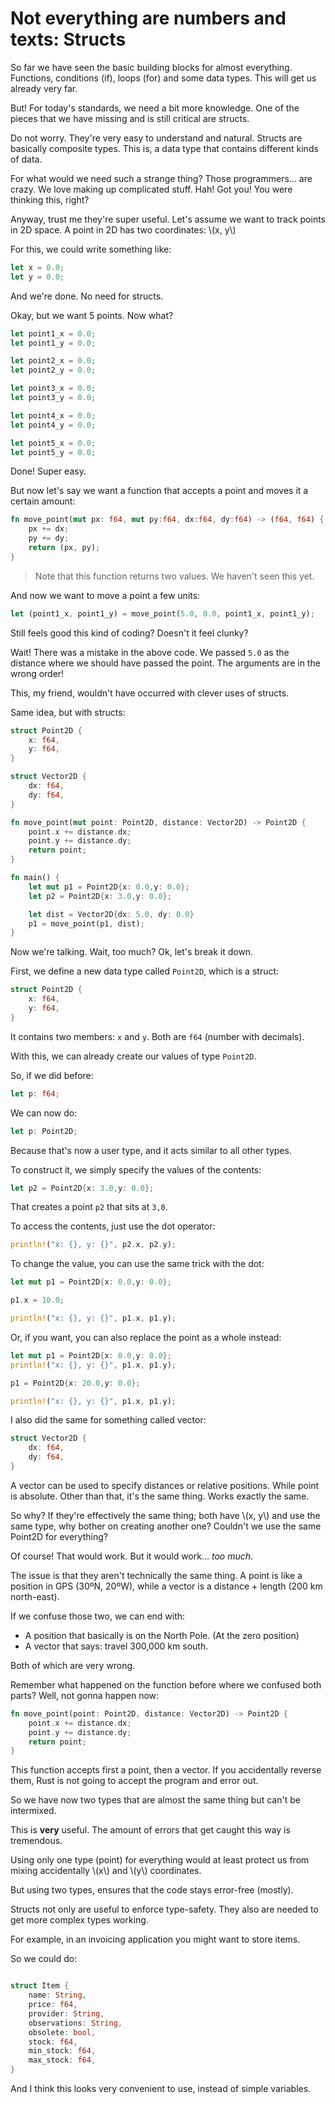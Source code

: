 # Not everything are numbers and texts: Structs

So far we have seen the basic building blocks for almost everything. Functions,
conditions (if), loops (for) and some data types. This will get us already 
very far.

But! For today's standards, we need a bit more knowledge. One of the pieces that
we have missing and is still critical are structs.

Do not worry. They're very easy to understand and natural. Structs are basically
composite types. This is, a data type that contains different kinds of data.

For what would we need such a strange thing? Those programmers… are crazy. We
love making up complicated stuff. Hah! Got you! You were thinking this, right?

Anyway, trust me they're super useful. Let's assume we want to track points in
2D space. A point in 2D has two coordinates: \\(x, y\\)

For this, we could write something like:

```rust
let x = 0.0;
let y = 0.0;
```

And we're done. No need for structs.

Okay, but we want 5 points. Now what?

```rust
let point1_x = 0.0;
let point1_y = 0.0;

let point2_x = 0.0;
let point2_y = 0.0;

let point3_x = 0.0;
let point3_y = 0.0;

let point4_x = 0.0;
let point4_y = 0.0;

let point5_x = 0.0;
let point5_y = 0.0;
```

Done! Super easy.

But now let's say we want a function that accepts a point and moves it a certain
amount:

```rust
fn move_point(mut px: f64, mut py:f64, dx:f64, dy:f64) -> (f64, f64) {
    px += dx;
    py += dy;
    return (px, py);
}
```

> Note that this function returns two values. We haven't seen this yet.

And now we want to move a point a few units:

```rust
let (point1_x, point1_y) = move_point(5.0, 0.0, point1_x, point1_y);
```

Still feels good this kind of coding? Doesn't it feel clunky?

Wait! There was a mistake in the above code. We passed `5.0` as the distance
where we should have passed the point. The arguments are in the wrong order!

This, my friend, wouldn't have occurred with clever uses of structs.

Same idea, but with structs:

```rust
struct Point2D {
    x: f64,
    y: f64,
}

struct Vector2D {
    dx: f64,
    dy: f64,
}

fn move_point(mut point: Point2D, distance: Vector2D) -> Point2D {
    point.x += distance.dx;
    point.y += distance.dy;
    return point;
}

fn main() {
    let mut p1 = Point2D{x: 0.0,y: 0.0};
    let p2 = Point2D{x: 3.0,y: 0.0};

    let dist = Vector2D{dx: 5.0, dy: 0.0}
    p1 = move_point(p1, dist);
}
```

Now we're talking. Wait, too much? Ok, let's break it down.

First, we define a new data type called `Point2D`, which is a struct:

```rust
struct Point2D {
    x: f64,
    y: f64,
}
```

It contains two members: `x` and `y`. Both are `f64` (number with decimals).

With this, we can already create our values of type `Point2D`.

So, if we did before:

```rust
let p: f64;
```

We can now do:

```rust
let p: Point2D;
```

Because that's now a user type, and it acts similar to all other types.

To construct it, we simply specify the values of the contents:

```rust
let p2 = Point2D{x: 3.0,y: 0.0};
```

That creates a point `p2` that sits at `3,0`.

To access the contents, just use the dot operator:

```rust
println!("x: {}, y: {}", p2.x, p2.y);
```

To change the value, you can use the same trick with the dot:

```rust
let mut p1 = Point2D{x: 0.0,y: 0.0};

p1.x = 10.0;

println!("x: {}, y: {}", p1.x, p1.y);
```

Or, if you want, you can also replace the point as a whole instead:

```rust
let mut p1 = Point2D{x: 0.0,y: 0.0};
println!("x: {}, y: {}", p1.x, p1.y);

p1 = Point2D{x: 20.0,y: 0.0};

println!("x: {}, y: {}", p1.x, p1.y);
```

I also did the same for something called vector:

```rust
struct Vector2D {
    dx: f64,
    dy: f64,
}
```

A vector can be used to specify distances or relative positions. While point
is absolute. Other than that, it's the same thing. Works exactly the same.

So why? If they're effectively the same thing; both have \\(x, y\\) and use the
same type, why bother on creating another one? Couldn't we use the same Point2D
for everything?

Of course! That would work. But it would work… *too much*.

The issue is that they aren't technically the same thing. A point is like a 
position in GPS (30ºN, 20ºW), while a vector is a 
distance + length (200 km north-east).

If we confuse those two, we can end with:

* A position that basically is on the North Pole. (At the zero position)
* A vector that says: travel 300,000 km south.

Both of which are very wrong.

Remember what happened on the function before where we confused both parts?
Well, not gonna happen now:

```rust
fn move_point(point: Point2D, distance: Vector2D) -> Point2D {
    point.x += distance.dx;
    point.y += distance.dy;
    return point;
}
```

This function accepts first a point, then a vector. If you accidentally reverse
them, Rust is not going to accept the program and error out.

So we have now two types that are almost the same thing but can't be intermixed.

This is **very** useful. 
The amount of errors that get caught this way is tremendous.

Using only one type (point) for everything would at least protect us from mixing
accidentally \\(x\\) and \\(y\\) coordinates.

But using two types, ensures that the code stays error-free (mostly).

Structs not only are useful to enforce type-safety. They also are needed to get
more complex types working.

For example, in an invoicing application you might want to store items.

So we could do:

```rust

struct Item {
    name: String,
    price: f64,
    provider: String,
    observations: String,
    obsolete: bool,
    stock: f64,
    min_stock: f64,
    max_stock: f64,
}
```

And I think this looks very convenient to use, instead of simple variables.
